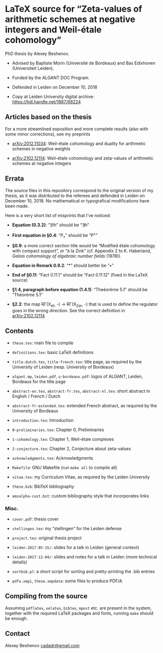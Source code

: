 # LaTeX source for “Zeta-values of arithmetic schemes at negative integers and Weil-étale cohomology”

PhD thesis by Alexey Beshenov.

* Advised by
  Baptiste Morin (Université de Bordeaux) and
  Bas Edixhoven (Universiteit Leiden).

* Funded by the ALGANT DOC Program.

* Defended in Leiden on December 10, 2018

* Copy at Leiden University digital archive:
  https://hdl.handle.net/1887/68224


## Articles based on the thesis

For a more streamlined exposition and more complete results
(also with some minor corrections), see my preprints

* [arXiv:2012.11034](https://arxiv.org/abs/2012.11034):
  Weil-étale cohomology and duality for arithmetic schemes in negative weights

* [arXiv:2102.12114](https://arxiv.org/abs/2102.12114):
  Weil-étale cohomology and zeta-values of arithmetic schemes at negative integers


## Errata

The source files in this repository correspond to the original version of my
thesis, as it was distributed to the referees and defended in Leiden on
December 10, 2018. No mathematical or typografical modifications have been made.

Here is a very short list of misprints that I've noticed:

* **Equation (0.3.2)**:
  “∃!h” should be “∃h”

* **First equation in §0.4**:
  “P<sub>•</sub>” should be “P<sup>•</sup>”

* **§0.9**:
  a more correct section title would be “Modified étale cohomology with compact
  support”, or “à la Zink” (cf. Appendix 2 to K. Haberland, *Galois cohomology
  of algebraic number fields* (1978)).

* **Equation in Remark 0.9.2**:
  “*” should better be “•”

* **End of §0.11**:
  “Fact 0.11.1” should be “Fact 0.11.12” (fixed in the LaTeX source)

* **§1.4, paragraph before equation (1.4.1)**:
  “Theéorème 5.1” should be “Théorème 5.1”

* **§2.2**:
  the map RΓ(X<sub>ét</sub>, -) → RΓ(X<sub>Zar</sub>, -) that is used to define
  the regulator goes in the wrong direction.  See the correct definition in
  [arXiv:2102.12114](https://arxiv.org/abs/2102.12114)


## Contents

* `these.tex`:
  main file to compile

* `definitions.tex`:
  basic LaTeX definitions

* `title-dutch.tex`, `title-french.tex`:
  title page, as required by the University of Leiden
  (resp. University of Bordeaux)

* `algant.mp`, `leiden.pdf`, `u-bordeaux.pdf`:
  logos of ALGANT, Leiden, Bordeaux for the title page

* `abstract-en.tex`, `abstract-fr.tex`, `abstract-nl.tex`:
  short abstract in English / French / Dutch

* `abstract-fr-extended.tex`:
  extended French abstract, as required by the University of Bordeaux

* `introduction.tex`:
  Introduction

* `0-preliminaries.tex`:
  Chapter 0, Preliminaries

* `1-cohomology.tex`:
  Chapter 1, Weil-étale complexes

* `2-conjecture.tex`:
  Chapter 2, Conjecture about zeta-values

* `acknowledgments.tex`:
  Acknowledgments

* `Makefile`:
  GNU Makefile (run `make all` to compile all)

* `vitae.tex`:
  my Curriculum Vitae, as required by the Leiden University

* `these.bib`:
  BibTeX bibliography

* `amsalpha-cust.bst`:
  custom bibliography style that incorporates links


### Misc.

* `cover.pdf`:
  thesis cover

* `stellingen.tex`:
  my “stellingen” for the Leiden defense

* `project.tex`:
  original thesis project

* `leiden-2017-05-15/`:
  slides for a talk in Leiden (general context)

* `leiden-2017-12-04/`:
  slides and notes for a talk in Leiden (more technical details)

* `sortbib.pl`:
  a short script for sorting and pretty-printing the .bib entries

* `pdfa.xmpi`, `these.xmpdata`:
  some files to produce PDF/A


## Compiling from the source

Assuming `pdflatex`, `xelatex`, `bibtex`, `mpost` etc. are present in the
system, together with the required LaTeX packages and fonts, running `make`
should be enough.


## Contact

Alexey Beshenov <cadadr@gmail.com>
